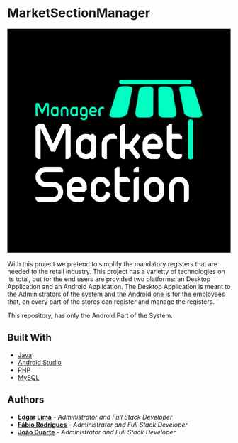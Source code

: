 # MarketSectionManager
![Image description](https://github.com/MarketSectionManager-LEI-ESTGOH/MarketSectionManager-AndroidAPP/blob/main/logo.jpg)

With this project we pretend to simplify the mandatory registers that are needed to the retail industry. This project has a varietty of technologies on its total, but for the end users are provided two platforms: an Desktop Application and an Android Application. The Desktop Application is meant to the Administrators of the system and the Android one is for the employees that, on every part of the stores can register and manage the registers.

This repository, has only the Android Part of the System.

## Built With
* [Java](https://www.java.com/en/)
* [Android Studio](https://developer.android.com/studio)
* [PHP](https://www.php.net/)
* [MySQL](https://www.mysql.com/)

## Authors
* **[Edgar Lima](https://github.com/EdgarFLima)** - *Administrator and Full Stack Developer*
* **[Fábio Rodrigues](https://github.com/BladedLaner)** - *Administrator and Full Stack Developer*
* **[João Duarte](https://github.com/jduarte98)** - *Administrator and Full Stack Developer*
